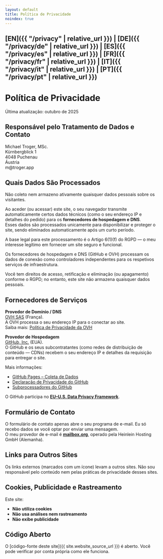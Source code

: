 ```yaml
---
layout: default
title: Política de Privacidade
noindex: true
---
```

## [EN]({{ "/privacy" | relative_url }}) | [DE]({{ "/privacy/de" | relative_url }}) | [ES]({{ "/privacy/es" | relative_url }}) | [FR]({{ "/privacy/fr" | relative_url }}) | [IT]({{ "/privacy/it" | relative_url }}) | [PT]({{ "/privacy/pt" | relative_url }})

# Política de Privacidade
Última atualização: outubro de 2025

## Responsável pelo Tratamento de Dados e Contato
Michael Troger, MSc.  
Kürnbergblick 1   
4048 Puchenau  
Áustria  
&#109;&#64;&#116;&#114;&#111;&#103;&#101;&#114;&#46;&#97;&#112;&#112;  

## Quais Dados São Processados
Não coleto nem armazeno ativamente quaisquer dados pessoais sobre os visitantes.

Ao aceder (ou acessar) este site, o seu navegador transmite automaticamente certos dados técnicos (como o seu endereço IP e detalhes do pedido) para os **fornecedores de hospedagem e DNS**.  
Esses dados são processados unicamente para disponibilizar e proteger o site, sendo eliminados automaticamente após um curto período.

A base legal para este processamento é o Artigo 6(1)(f) do RGPD — o meu interesse legítimo em fornecer um site seguro e funcional.

Os fornecedores de hospedagem e DNS (GitHub e OVH) processam os dados de conexão como controladores independentes para os respetivos serviços de infraestrutura.

Você tem direitos de acesso, retificação e eliminação (ou apagamento) conforme o RGPD; no entanto, este site não armazena quaisquer dados pessoais.

## Fornecedores de Serviços

**Provedor de Domínio / DNS**  
[OVH SAS](https://www.ovhcloud.com) (França).  
A OVH processa o seu endereço IP para o conectar ao site.  
Saiba mais: [Política de Privacidade da OVH](https://www.ovhcloud.com/en-ie/terms-and-conditions/privacy-policy/)

**Provedor de Hospedagem**  
[GitHub, Inc.](https://github.com) (EUA).  
O GitHub e os seus subcontratantes (como redes de distribuição de conteúdo — CDNs) recebem o seu endereço IP e detalhes da requisição para entregar o site.  

Mais informações:  
- [GitHub Pages – Coleta de Dados](https://docs.github.com/en/pages/getting-started-with-github-pages/about-github-pages#data-collection)  
- [Declaração de Privacidade do GitHub](https://docs.github.com/en/site-policy/privacy-policies/github-general-privacy-statement)  
- [Subprocessadores do GitHub](https://docs.github.com/en/site-policy/privacy-policies/github-subprocessors)  

O GitHub participa no **[EU–U.S. Data Privacy Framework](https://www.dataprivacyframework.gov)**.

## Formulário de Contato
O formulário de contato apenas abre o seu programa de e-mail. Eu só recebo dados se você optar por enviar uma mensagem.  
O meu provedor de e-mail é **[mailbox.org](https://mailbox.org)**, operado pela Heinlein Hosting GmbH (Alemanha).

## Links para Outros Sites
Os links externos (marcados com um ícone) levam a outros sites. Não sou responsável pelo conteúdo nem pelas práticas de privacidade desses sites.

## Cookies, Publicidade e Rastreamento
Este site:  
- **Não utiliza cookies**  
- **Não usa análises nem rastreamento**  
- **Não exibe publicidade**

## Código Aberto
O [código-fonte deste site]({{ site.website_source_url }}) é aberto. Você pode verificar por conta própria como ele funciona.